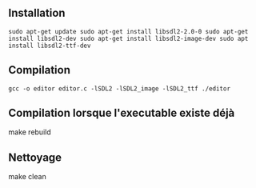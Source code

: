 ## Installation
`
sudo apt-get update
sudo apt-get install libsdl2-2.0-0
sudo apt-get install libsdl2-dev
sudo apt-get install libsdl2-image-dev
sudo apt install libsdl2-ttf-dev
`

## Compilation
`gcc -o editor editor.c -lSDL2 -lSDL2_image -lSDL2_ttf
./editor
`

## Compilation lorsque l'executable existe déjà
make rebuild

## Nettoyage
make clean

